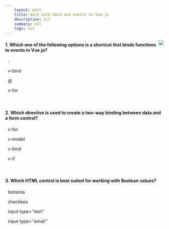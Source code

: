 ```yaml
---
    layout: post
    title: Work with data and events in Vue.js 
    description: nil
    summary: nil
    tags: nil
---
```



 <a target="_blank" href="https://docs.microsoft.com/en-us/learn/modules/vue-data-events/8-knowledge-check/"><i class="fas fa-external-link-alt"></i> </a>
 <img align="right" src="https://docs.microsoft.com/en-us/learn/achievements/generic-badge.svg">
####  1. Which one of the following options is a shortcut that binds functions to events in Vue.js?


<i class='far fa-square'></i> &nbsp;&nbsp;:

<i class='far fa-square'></i> &nbsp;&nbsp;v-bind

<i class='fas fa-check-square' style='color: Dodgerblue;'></i> &nbsp;&nbsp;@

<i class='far fa-square'></i> &nbsp;&nbsp;v-for
<br />
<br />
<br />

####  2. Which directive is used to create a two-way binding between data and a form control?


<i class='far fa-square'></i> &nbsp;&nbsp;v-for

<i class='fas fa-check-square' style='color: Dodgerblue;'></i> &nbsp;&nbsp;v-model

<i class='far fa-square'></i> &nbsp;&nbsp;v-bind

<i class='far fa-square'></i> &nbsp;&nbsp;v-if
<br />
<br />
<br />

####  3. Which HTML control is best suited for working with Boolean values?


<i class='far fa-square'></i> &nbsp;&nbsp;textarea

<i class='fas fa-check-square' style='color: Dodgerblue;'></i> &nbsp;&nbsp;checkbox

<i class='far fa-square'></i> &nbsp;&nbsp;input type=''text''

<i class='far fa-square'></i> &nbsp;&nbsp;input type=''email''
<br />
<br />
<br />
